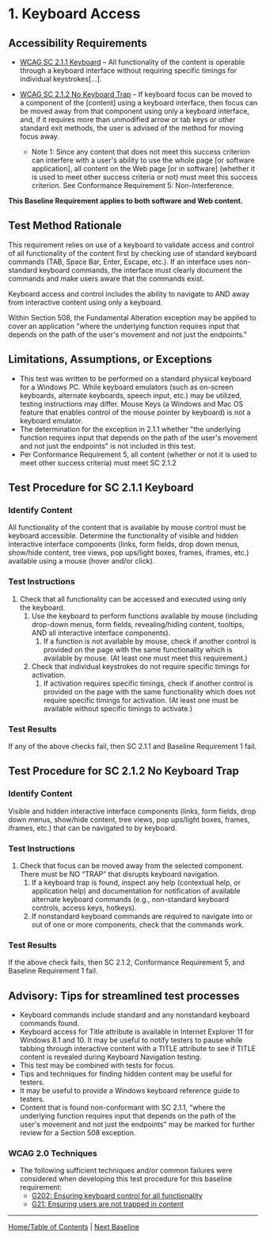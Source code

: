 # 1. Keyboard Access

## Accessibility Requirements
* [WCAG SC  2.1.1 Keyboard](https://www.w3.org/TR/UNDERSTANDING-WCAG20/keyboard-operation-keyboard-operable.html) – All functionality of the content is operable through a keyboard interface without requiring specific timings for individual keystrokes[...].  

* [WCAG SC 2.1.2 No Keyboard Trap](https://www.w3.org/TR/UNDERSTANDING-WCAG20/keyboard-operation-trapping.html) – If keyboard focus can be moved to a component of the [content] using a keyboard interface, then focus can be moved away from that component using only a keyboard interface, and, if it requires more than unmodified arrow or tab keys or other standard exit methods, the user is advised of the method for moving focus away.
    * Note 1: Since any content that does not meet this success criterion can interfere with a user's ability to use the whole page [or software application], all content on the Web page [or in software] (whether it is used to meet other success criteria or not) must meet this success criterion. See Conformance Requirement 5: Non-Interference.

**This Baseline Requirement applies to both software and Web content.**

## Test Method Rationale
This requirement relies on use of a keyboard to validate access and control of all functionality of the content first by checking use of standard keyboard commands (TAB, Space Bar, Enter, Escape, etc.). If an interface uses non-standard keyboard commands, the interface must clearly document the commands and make users aware that the commands exist.

Keyboard access and control includes the ability to navigate to AND away from interactive content using only a keyboard. 

Within Section 508, the Fundamental Alteration exception may be applied to cover an application "where the underlying function requires input that depends on the path of the user's movement and not just the endpoints."

## Limitations, Assumptions, or Exceptions
* This test was written to be performed on a standard physical keyboard for a Windows PC. While keyboard emulators (such as on-screen keyboards, alternate keyboards, speech input, etc.) may be utilized, testing instructions may differ. Mouse Keys (a Windows and Mac OS feature that enables control of the mouse pointer by keyboard) is not a keyboard emulator.
* The determination for the exception in 2.1.1 whether "the underlying function requires input that depends on the path of the user's movement and not just the endpoints" is not included in this test.
* Per Conformance Requirement 5, all content (whether or not it is used to meet other success criteria) must meet SC 2.1.2

## Test Procedure for SC 2.1.1 Keyboard
### Identify Content
All functionality of the content that is available by mouse control must be keyboard accessible. Determine the functionality of visible and hidden interactive interface components (links, form fields, drop down menus, show/hide content, tree views, pop ups/light boxes, frames, iframes, etc.) available using a mouse (hover and/or click).

### Test Instructions
1.	Check that all functionality can be accessed and executed using only the keyboard.
    1. Use the keyboard to perform functions available by mouse (including drop-down menus, form fields, revealing/hiding content, tooltips, AND all interactive interface components). 
        1. If a function is not available by mouse, check if another control is provided on the page with the same functionality which is available by mouse. (At least one must meet this requirement.)
    1. Check that individual keystrokes do not require specific timings for activation.
        1. If activation requires specific timings, check if another control is provided on the page with the same functionality which does not require specific timings for activation. (At least one must be available without specific timings to activate.)
 
### Test Results
If any of the above checks fail, then SC 2.1.1 and Baseline Requirement 1 fail.

## Test Procedure for SC 2.1.2 No Keyboard Trap
### Identify Content
Visible and hidden interactive interface components (links, form fields, drop down menus, show/hide content, tree views, pop ups/light boxes, frames, iframes, etc.) that can be navigated to by keyboard.

### Test Instructions
1.	Check that focus can be moved away from the selected component. There must be NO “TRAP” that disrupts keyboard navigation.
    1. If a keyboard trap is found, inspect any help (contextual help, or application help) and documentation for notification of available alternate keyboard commands (e.g., non-standard keyboard controls, access keys, hotkeys).
    1. If nonstandard keyboard commands are required to navigate into or out of one or more components, check that the commands work.

### Test Results
If the above check fails, then SC 2.1.2, Conformance Requirement 5, and Baseline Requirement 1 fail.

## Advisory: Tips for streamlined test processes
* Keyboard commands include standard and any nonstandard keyboard commands found. 
* Keyboard access for Title attribute is available in Internet Explorer 11 for Windows 8.1 and 10. It may be useful to notify testers to pause while tabbing through interactive content with a TITLE attribute to see if TITLE content is revealed during Keyboard Navigation testing.
* This test may be combined with tests for focus.
* Tips and techniques for finding hidden content may be useful for testers.
* It may be useful to provide a Windows keyboard reference guide to testers.
* Content that is found non-conformant with SC 2.1.1, “where the underlying function requires input that depends on the path of the user's movement and not just the endpoints" may be marked for further review for a Section 508 exception.

### WCAG 2.0 Techniques
* The following sufficient techniques and/or common failures were considered when developing this test procedure for this baseline requirement:
    * [G202: Ensuring keyboard control for all functionality](http://www.w3.org/TR/WCAG20-TECHS/G202.html)
    * [G21: Ensuring users are not trapped in content](http://www.w3.org/TR/WCAG20-TECHS/G21.html)

-------------------------------------------------
[Home/Table of Contents](index.md)    |    [Next Baseline](02FocusVisible.md)
